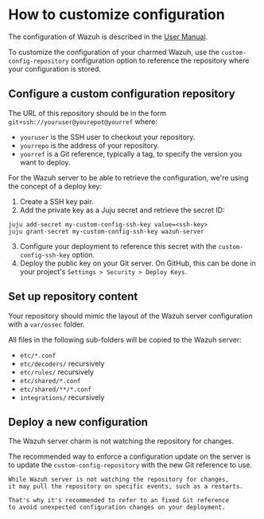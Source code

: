 # How to customize configuration

The configuration of Wazuh is described in the [User Manual](https://documentation.wazuh.com/current/user-manual/).

To customize the configuration of your charmed Wazuh, use the `custom-config-repository` configuration option to reference the repository where your configuration is stored.

## Configure a custom configuration repository

The URL of this repository should be in the form `git+ssh://youruser@yourepot@yourref` where:

- `youruser` is the SSH user to checkout your repository.
- `yourrepo` is the address of your repository.
- `yourref` is a Git reference, typically a tag, to specify the version you want to deploy.

For the Wazuh server to be able to retrieve the configuration, we're using the concept of a deploy key:

1. Create a SSH key pair.
2. Add the private key as a Juju secret and retrieve the secret ID:
```
juju add-secret my-custom-config-ssh-key value=<ssh-key>
juju grant-secret my-custom-config-ssh-key wazuh-server
```
3. Configure your deployment to reference this secret with the `custom-config-ssh-key` option.
4. Deploy the public key on your Git server. On GitHub, this can be done in your project's `Settings > Security > Deploy Keys`.

## Set up repository content

Your repository should mimic the layout of the Wazuh server configuration with a `var/ossec` folder.

All files in the following sub-folders will be copied to the Wazuh server:

- `etc/*.conf`
- `etc/decoders/` recursively
- `etc/rules/` recursively
- `etc/shared/*.conf`
- `etc/shared/**/*.conf`
- `integrations/` recursively

## Deploy a new configuration

The Wazuh server charm is not watching the repository for changes.

The recommended way to enforce a configuration update on the server is to update the `custom-config-repository` with the new Git reference to use.

```{note}
While Wazuh server is not watching the repository for changes,
it may pull the repository on specific events, such as a restarts.

That's why it's recommended to refer to an fixed Git reference
to avoid unexpected configuration changes on your deployment.
```


